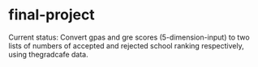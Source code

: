 # final-project
Current status: Convert gpas and gre scores (5-dimension-input) to two lists of numbers of accepted and rejected school ranking respectively, using thegradcafe data.

